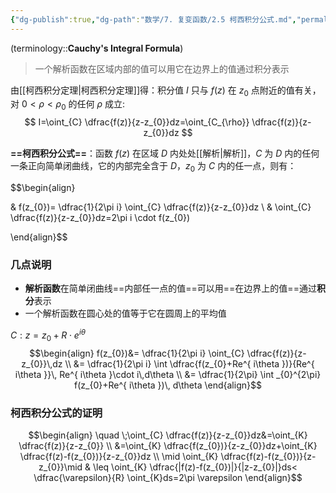 ```yaml
---
{"dg-publish":true,"dg-path":"数学/7. 复变函数/2.5 柯西积分公式.md","permalink":"/数学/7. 复变函数/2.5 柯西积分公式/","dgPassFrontmatter":true,"noteIcon":"","created":"2024-05-21T15:20:28.383+08:00","updated":"2025-04-14T11:46:08.378+08:00"}
---
```


(terminology::**Cauchy's Integral Formula**)
>一个解析函数在区域内部的值可以用它在边界上的值通过积分表示

由[[柯西积分定理\|柯西积分定理]]得：积分值 $I$ 只与 $f(z)$ 在 $z_{0}$ 点附近的值有关，对 $0<\rho<\rho_{0}$ 的任何 $\rho$ 成立:
$$
I=\oint_{C} \dfrac{f(z)}{z-z_{0}}dz=\oint_{C_{\rho}} \dfrac{f(z)}{z-z_{0}}dz
$$


**==柯西积分公式==**：函数 $f(z)$ 在区域 $D$ 内处处[[解析\|解析]]，$C$ 为 $D$ 内的任何一条正向简单闭曲线，它的内部完全含于 $D$，$z_{0}$ 为 $C$ 内的任一点，则有：

$$\begin{align} 

 & f(z_{0})= \dfrac{1}{2\pi i} \oint_{C}  \dfrac{f(z)}{z-z_{0}}dz \\
 & \oint_{C} \dfrac{f(z)}{z-z_{0}}dz=2\pi i \cdot f(z_{0}) 

\end{align}$$

### 几点说明
- **解析函数**在简单闭曲线==内部任一点的值==可以用==在边界上的值==通过**积分**表示
- 一个解析函数在圆心处的值等于它在圆周上的平均值


$C: z=z_{0}+R\cdot e^{ i\theta }$
$$\begin{align}
f(z_{0})&= \dfrac{1}{2\pi i} \oint_{C} \dfrac{f(z)}{z-z_{0}}\,dz \\
&= \dfrac{1}{2\pi i} \int   \dfrac{f(z_{0}+Re^{ i\theta })}{Re^{ i\theta }}\, Re^{ i\theta }\cdot i\,d\theta \\
&= \dfrac{1}{2\pi} \int _{0}^{2\pi} f(z_{0}+Re^{ i\theta })\, d\theta 
\end{align}$$

### 柯西积分公式的证明

$$\begin{align}
  \quad \;\oint_{C} \dfrac{f(z)}{z-z_{0}}dz&=\oint_{K} \dfrac{f(z)}{z-z_{0}} \\
&=\oint_{K} \dfrac{f(z_{0})}{z-z_{0}}dz+\oint_{K} \dfrac{f(z)-f(z_{0})}{z-z_{0}}dz \\
\mid \oint_{K} \dfrac{f(z)-f(z_{0})}{z-z_{0}}\mid & \leq \oint_{K} \dfrac{|f(z)-f(z_{0})|}{|z-z_{0}|}ds< \dfrac{\varepsilon}{R} \oint_{K}ds=2\pi \varepsilon
\end{align}$$


